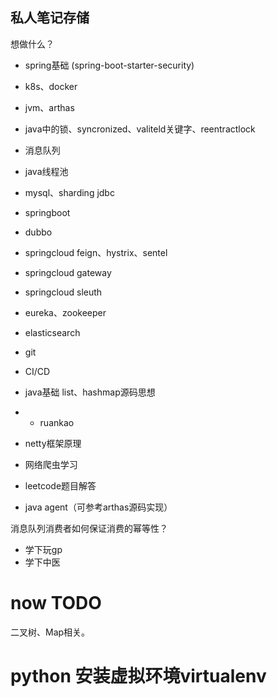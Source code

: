 ## 私人笔记存储

想做什么？
- spring基础  (spring-boot-starter-security)
- k8s、docker
- jvm、arthas
- java中的锁、syncronized、valiteld关键字、reentractlock
- 消息队列
- java线程池
- mysql、sharding jdbc
- springboot
- dubbo
- springcloud feign、hystrix、sentel
- springcloud gateway
- springcloud sleuth
- eureka、zookeeper
- elasticsearch
- git
- CI/CD

- java基础 list、hashmap源码思想
- - ruankao
- netty框架原理
- 网络爬虫学习
- leetcode题目解答


- java agent（可参考arthas源码实现）

消息队列消费者如何保证消费的幂等性？

- 学下玩gp
- 学下中医


# now TODO

二叉树、Map相关。


# python 安装虚拟环境virtualenv








